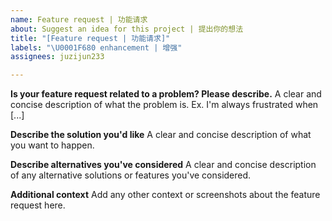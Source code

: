 ```yaml
---
name: Feature request | 功能请求
about: Suggest an idea for this project | 提出你的想法
title: "[Feature request | 功能请求]"
labels: "\U0001F680 enhancement | 增强"
assignees: juzijun233

---
```


**Is your feature request related to a problem? Please describe.**
A clear and concise description of what the problem is. Ex. I'm always frustrated when [...]

**Describe the solution you'd like**
A clear and concise description of what you want to happen.

**Describe alternatives you've considered**
A clear and concise description of any alternative solutions or features you've considered.

**Additional context**
Add any other context or screenshots about the feature request here.
